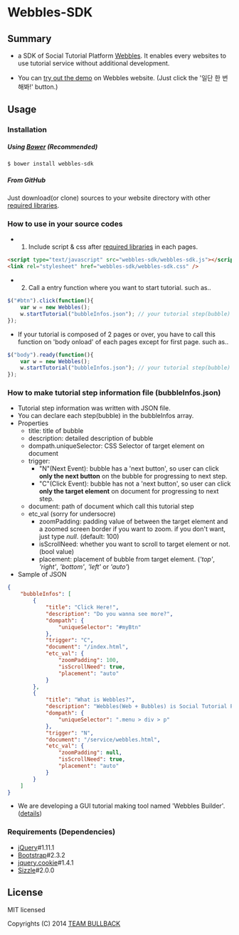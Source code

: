 # Webbles-SDK

## Summary

- a SDK of Social Tutorial Platform [Webbles](https://webbles.net/). It enables every websites to use tutorial service without additional development.

- You can [try out the demo](https://webbles.net) on Webbles website. (Just click the '일단 한 번 해봐!' button.)

## Usage

### Installation

##### Using [Bower](http://bower.io/) (Recommended)

```bash
$ bower install webbles-sdk
```

##### From GitHub
Just download(or clone) sources to your website directory with other [required  libraries](#req).

### How to use in your source codes

- 1. Include script & css after [required  libraries](#req) in each pages.

```html
<script type="text/javascript" src="webbles-sdk/webbles-sdk.js"></script>
<link rel="stylesheet" href="webbles-sdk/webbles-sdk.css" />
```

- 2. Call a entry function where you want to start tutorial. such as..

```javascript
$("#btn").click(function(){
	var w = new Webbles();
	w.startTutorial("bubbleInfos.json"); // your tutorial step(bubble) information file path
});
```

- If your tutorial is composed of 2 pages or over, you have to call this function on 'body onload' of each pages except for first page. such as..

```javascript
$("body").ready(function(){
	var w = new Webbles();
	w.startTutorial("bubbleInfos.json"); // your tutorial step(bubble) information file path
});
```


### How to make tutorial step information file (bubbleInfos.json)
- Tutorial step information was written with JSON file.
- You can declare each step(bubble) in the bubbleInfos array.
- Properties
	- title: title of bubble
	- description: detailed description of bubble
	- dompath.uniqueSelector: CSS Selector of target element on document
	- trigger:
		- "N"(Next Event): bubble has a 'next button', so user can click **only the next button** on the bubble for progressing to next step.
		- "C"(Click Event): bubble has not a 'next button', so user can click **only the target element** on document for progressing to next step.
	- document: path of document which call this tutorial step 
	- etc_val (sorry for undersocre)
		- zoomPadding: padding value of between the target element and a zoomed screen border if you want to zoom. if you don't want, just type *null*. (default: 100)
		- isScrollNeed: whether you want to scroll to target element or not. (bool value)
		- placement: placement of bubble from target element. (*'top'*, *'right'*, *'bottom'*, *'left'* or *'auto'*)
- Sample of JSON
```json
{
	"bubbleInfos": [
		{
			"title": "Click Here!",
			"description": "Do you wanna see more?",
			"dompath": {
				"uniqueSelector": "#myBtn"
			},
			"trigger": "C",
			"document": "/index.html",
			"etc_val": {
				"zoomPadding": 100,
				"isScrollNeed": true,
				"placement": "auto"
			}
		},
        {
			"title": "What is Webbles?",
			"description": "Webbles(Web + Bubbles) is Social Tutorial Platform!",
			"dompath": {
				"uniqueSelector": ".menu > div > p"
			},
			"trigger": "N",
			"document": "/service/webbles.html",
			"etc_val": {
				"zoomPadding": null,
				"isScrollNeed": true,
				"placement": "auto"
			}
		}
	]
}
```
- We are developing a GUI tutorial making tool named 'Webbles Builder'. ([details](https://webbles.net/intro/))


<a name="req"></a>
### Requirements (Dependencies)
- [jQuery](http://jquery.com/)#1.11.1
- [Bootstrap](http://getbootstrap.com/)#2.3.2
- [jquery.cookie](https://github.com/carhartl/jquery-cookie)#1.4.1
- [Sizzle](http://sizzlejs.com/)#2.0.0

## License

MIT licensed

Copyrights (C) 2014 [TEAM BULLBACK](mailto:teambullback@gmail.com)